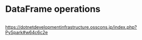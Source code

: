 # DataFrame operations
```
```

https://dotnetdevelopmentinfrastructure.osscons.jp/index.php?PySpark#w64c6c2e